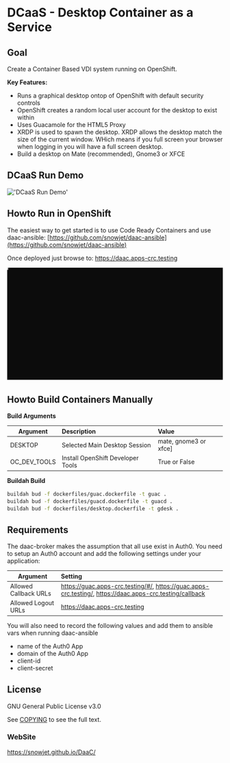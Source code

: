 # DCaaS - Desktop Container as a Service

## Goal

Create a Container Based VDI system running on OpenShift.

**Key Features:**

* Runs a graphical desktop ontop of OpenShift with default security controls
* OpenShift creates a random local user account for the desktop to exist within
* Uses Guacamole for the HTML5 Proxy
* XRDP is used to spawn the desktop. XRDP allows the desktop match the size of the current window. WHich means if you full screen your browser when logging in you will have a full screen desktop.
* Build a desktop on Mate (recommended), Gnome3 or XFCE

## DCaaS Run Demo

!['DCaaS Run Demo'](./demo/daac-run.gif)

## Howto Run in OpenShift

The easiest way to get started is to use Code Ready Containers and use daac-ansible: [https://github.com/snowjet/daac-ansible](https://github.com/snowjet/daac-ansible)

Once deployed just browse to: https://daac.apps-crc.testing

![Demo Deploying Daac](./demo/daac-ansible.svg)

## Howto Build Containers Manually

**Build Arguments**

| Argument | Description                   | Value                  |
|----------|:------------------------------|:-----------------------|
| DESKTOP  | Selected Main Desktop Session | mate, gnome3 or xfce]  |
| OC_DEV_TOOLS | Install OpenShift Developer Tools | True or False  |

**Buildah Build**
```bash
buildah bud -f dockerfiles/guac.dockerfile -t guac .
buildah bud -f dockerfiles/guacd.dockerfile -t guacd .
buildah bud -f dockerfiles/desktop.dockerfile -t gdesk .
```

## Requirements

The daac-broker makes the assumption that all use exist in Auth0. You need to setup an Auth0 account and add the following settings under your application:

| Argument               | Setting                                                                                                  |
|------------------------|:---------------------------------------------------------------------------------------------------------|
| Allowed Callback URLs  | https://guac.apps-crc.testing/#/, https://guac.apps-crc.testing/, https://daac.apps-crc.testing/callback | 
| Allowed Logout URLs    | https://daac.apps-crc.testing                                                                            |

You will also need to record the following values and add them to ansible vars when running daac-ansible

* name of the Auth0 App
* domain of the Auth0 App
* client-id
* client-secret


## License

GNU General Public License v3.0

See [COPYING](COPYING) to see the full text. 

### WebSite

https://snowjet.github.io/DaaC/